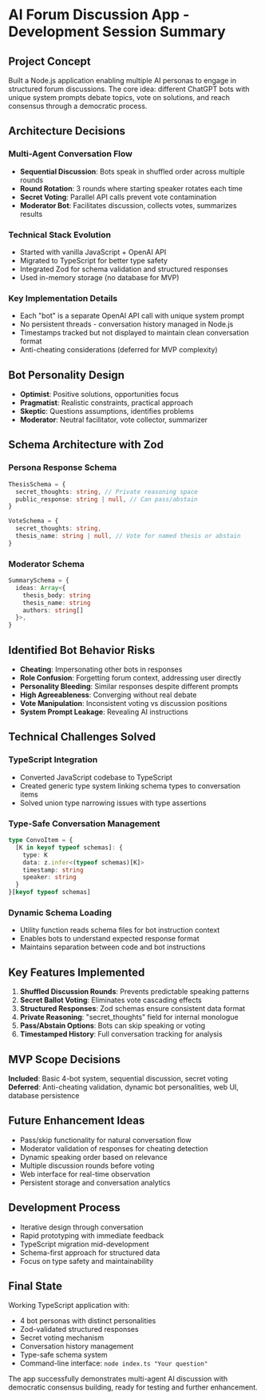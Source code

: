 # AI Forum Discussion App - Development Session Summary

## Project Concept

Built a Node.js application enabling multiple AI personas to engage in structured forum discussions. The core idea: different ChatGPT bots with unique system prompts debate topics, vote on solutions, and reach consensus through a democratic process.

## Architecture Decisions

### Multi-Agent Conversation Flow

- **Sequential Discussion**: Bots speak in shuffled order across multiple rounds
- **Round Rotation**: 3 rounds where starting speaker rotates each time
- **Secret Voting**: Parallel API calls prevent vote contamination
- **Moderator Bot**: Facilitates discussion, collects votes, summarizes results

### Technical Stack Evolution

- Started with vanilla JavaScript + OpenAI API
- Migrated to TypeScript for better type safety
- Integrated Zod for schema validation and structured responses
- Used in-memory storage (no database for MVP)

### Key Implementation Details

- Each "bot" is a separate OpenAI API call with unique system prompt
- No persistent threads - conversation history managed in Node.js
- Timestamps tracked but not displayed to maintain clean conversation format
- Anti-cheating considerations (deferred for MVP complexity)

## Bot Personality Design

- **Optimist**: Positive solutions, opportunities focus
- **Pragmatist**: Realistic constraints, practical approach
- **Skeptic**: Questions assumptions, identifies problems
- **Moderator**: Neutral facilitator, vote collector, summarizer

## Schema Architecture with Zod

### Persona Response Schema

```typescript
ThesisSchema = {
  secret_thoughts: string, // Private reasoning space
  public_response: string | null, // Can pass/abstain
}

VoteSchema = {
  secret_thoughts: string,
  thesis_name: string | null, // Vote for named thesis or abstain
}
```

### Moderator Schema

```typescript
SummarySchema = {
  ideas: Array<{
    thesis_body: string
    thesis_name: string
    authors: string[]
  }>,
}
```

## Identified Bot Behavior Risks

- **Cheating**: Impersonating other bots in responses
- **Role Confusion**: Forgetting forum context, addressing user directly
- **Personality Bleeding**: Similar responses despite different prompts
- **High Agreeableness**: Converging without real debate
- **Vote Manipulation**: Inconsistent voting vs discussion positions
- **System Prompt Leakage**: Revealing AI instructions

## Technical Challenges Solved

### TypeScript Integration

- Converted JavaScript codebase to TypeScript
- Created generic type system linking schema types to conversation items
- Solved union type narrowing issues with type assertions

### Type-Safe Conversation Management

```typescript
type ConvoItem = {
  [K in keyof typeof schemas]: {
    type: K
    data: z.infer<(typeof schemas)[K]>
    timestamp: string
    speaker: string
  }
}[keyof typeof schemas]
```

### Dynamic Schema Loading

- Utility function reads schema files for bot instruction context
- Enables bots to understand expected response format
- Maintains separation between code and bot instructions

## Key Features Implemented

1. **Shuffled Discussion Rounds**: Prevents predictable speaking patterns
2. **Secret Ballot Voting**: Eliminates vote cascading effects
3. **Structured Responses**: Zod schemas ensure consistent data format
4. **Private Reasoning**: "secret_thoughts" field for internal monologue
5. **Pass/Abstain Options**: Bots can skip speaking or voting
6. **Timestamped History**: Full conversation tracking for analysis

## MVP Scope Decisions

**Included**: Basic 4-bot system, sequential discussion, secret voting
**Deferred**: Anti-cheating validation, dynamic bot personalities, web UI, database persistence

## Future Enhancement Ideas

- Pass/skip functionality for natural conversation flow
- Moderator validation of responses for cheating detection
- Dynamic speaking order based on relevance
- Multiple discussion rounds before voting
- Web interface for real-time observation
- Persistent storage and conversation analytics

## Development Process

- Iterative design through conversation
- Rapid prototyping with immediate feedback
- TypeScript migration mid-development
- Schema-first approach for structured data
- Focus on type safety and maintainability

## Final State

Working TypeScript application with:

- 4 bot personas with distinct personalities
- Zod-validated structured responses
- Secret voting mechanism
- Conversation history management
- Type-safe schema system
- Command-line interface: `node index.ts "Your question"`

The app successfully demonstrates multi-agent AI discussion with democratic consensus building, ready for testing and further enhancement.
